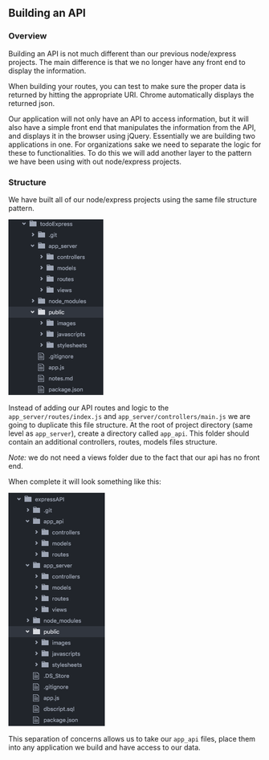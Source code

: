 ## Building an API

### Overview
Building an API is not much different than our previous node/express projects. The main difference is that we no longer have any front end to display the information.

When building your routes, you can test to make sure the proper data is returned by hitting the appropriate URI. Chrome automatically displays the returned json.

Our application will not only have an API to access information, but it will also have a simple front end that manipulates the information from the API, and displays it in the browser using jQuery. Essentially we are building two applications in one. For organizations sake we need to separate the logic for these to functionalities. To do this we will add another layer to the pattern we have been using with out node/express projects.

### Structure
We have built all of our node/express projects using the same file structure pattern.

![regularPattern](expressPattern.png)

Instead of adding our API routes and logic to the `app_server/routes/index.js` and `app_server/controllers/main.js` we are going to duplicate this file structure. At the root of project directory (same level as `app_server`), create a directory called `app_api`. This folder should contain an additional controllers, routes, models files structure.  

*Note:* we do not need a views folder due to the fact that our api has no front end.

When complete it will look something like this:

![APIPattern](expressAPIPattern.png)

This separation of concerns allows us to take our `app_api` files, place them into any application we build and have access to our data.
